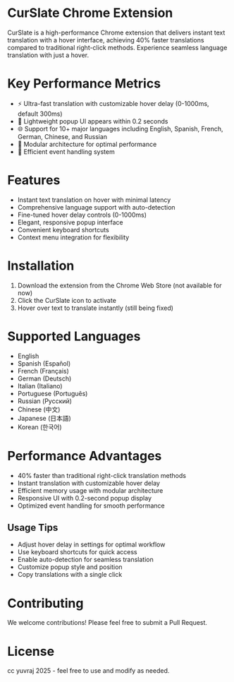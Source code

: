 # CurSlate Chrome Extension

CurSlate is a high-performance Chrome extension that delivers instant text translation with a hover interface, achieving 40% faster translations compared to traditional right-click methods. Experience seamless language translation with just a hover.

# Key Performance Metrics

- ⚡ Ultra-fast translation with customizable hover delay (0-1000ms, default 300ms)
- 🚀 Lightweight popup UI appears within 0.2 seconds
- 🌐 Support for 10+ major languages including English, Spanish, French, German, Chinese, and Russian
- 💪 Modular architecture for optimal performance
- 🎯 Efficient event handling system

# Features

- Instant text translation on hover with minimal latency
- Comprehensive language support with auto-detection
- Fine-tuned hover delay controls (0-1000ms)
- Elegant, responsive popup interface
- Convenient keyboard shortcuts
- Context menu integration for flexibility

# Installation

1. Download the extension from the Chrome Web Store (not available for now)
2. Click the CurSlate icon to activate
3. Hover over text to translate instantly (still being fixed)

# Supported Languages

- English
- Spanish (Español)
- French (Français)
- German (Deutsch)
- Italian (Italiano)
- Portuguese (Português)
- Russian (Русский)
- Chinese (中文)
- Japanese (日本語)
- Korean (한국어)

# Performance Advantages

- 40% faster than traditional right-click translation methods
- Instant translation with customizable hover delay
- Efficient memory usage with modular architecture
- Responsive UI with 0.2-second popup display
- Optimized event handling for smooth performance

## Usage Tips

- Adjust hover delay in settings for optimal workflow
- Use keyboard shortcuts for quick access
- Enable auto-detection for seamless translation
- Customize popup style and position
- Copy translations with a single click

# Contributing

We welcome contributions! Please feel free to submit a Pull Request.

# License
cc yuvraj 2025 - feel free to use and modify as needed.
